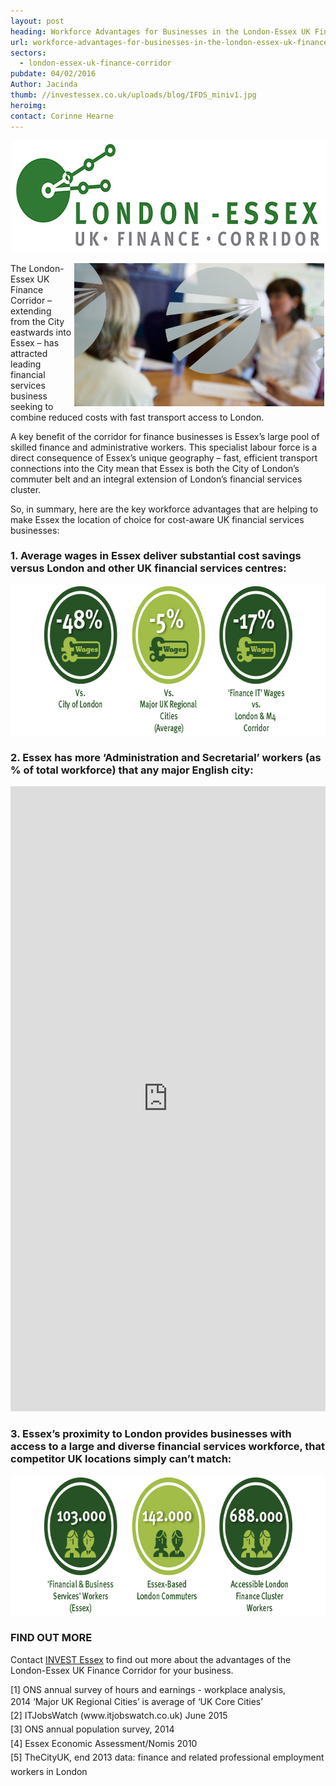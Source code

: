 ```yaml
---
layout: post
heading: Workforce Advantages for Businesses in the London-Essex UK Finance Corridor
url: workforce-advantages-for-businesses-in-the-london-essex-uk-finance-corridor
sectors:
  - london-essex-uk-finance-corridor 
pubdate: 04/02/2016
Author: Jacinda
thumb: //investessex.co.uk/uploads/blog/IFDS_miniv1.jpg
heroimg: 
contact: Corinne Hearne
---
```

<p><img alt='London Essex UK Finance Corridor' src='../uploads/blog/LEFC_Icon_V2.0-META_RGB_600px_.jpg' style='line-height: 20.8px; width: 600px; height: 179px; margin-left: 2px; margin-right: 2px;'/></p><p><img alt='Leading finance businesses find the right people in Essex' src='../uploads/blog/IMG_0966_700px.jpg' style='line-height: 20.8px; width: 400px; height: 229px; margin-left: 2px; margin-right: 2px; float: right;'/></p><p>The London-Essex UK Finance Corridor – extending from the City eastwards into Essex – has attracted leading financial services business seeking to combine reduced costs with fast transport access to London.</p><p>A key benefit of the corridor for finance businesses is Essex’s large pool of skilled finance and administrative workers. This specialist labour force is a direct consequence of Essex’s unique geography – fast, efficient transport connections into the City mean that Essex is both the City of London’s commuter belt and an integral extension of London’s financial services cluster.</p><p>So, in summary, here are the key workforce advantages that are helping to make Essex the location of choice for cost-aware UK financial services businesses:</p><h3>1. Average wages in Essex deliver substantial cost savings versus London and other UK financial services centres:</h3><p><img alt='Essex wage cost savings' src='../uploads/blog/Essex_Wage_Cost_Savings_675px_72dpi2.jpg' style='width: 675px; height: 240px;'/></p><h3>2. Essex has more ‘Administration and Secretarial’ workers (as % of total workforce) that any major English city:</h3><div class='chart-container'><iframe class='essexchart' frameborder='0' height='1000px' src='https://essexcharts.appspot.com/essex2.html' width='100%'></iframe></div><h3>3. Essex’s proximity to London provides businesses with access to a large and diverse financial services workforce, that competitor UK locations simply can’t match:</h3><p><img alt='Essex London workforce' src='../uploads/blog/Financial_Services_Workforces_675px_72dpi2.jpg' style='width: 675px; height: 224px;'/></p><h3>FIND OUT MORE</h3><p>Contact <a href='http://www.investessex.co.uk/' target='_blank'>INVEST Essex</a> to find out more about the advantages of the London-Essex UK Finance Corridor for your business.</p><p>[1] ONS annual survey of hours and earnings - workplace analysis, 2014 <span style='line-height: 1.6;'>‘Major UK Regional Cities’ is average of ‘UK Core Cities’</span><br/><span style='line-height: 1.6;'>[2] ITJobsWatch (www.itjobswatch.co.uk) June 2015</span><br/><span style='line-height: 1.6;'>[3] ONS annual population survey, 2014</span><br/><span style='line-height: 1.6;'>[4] Essex Economic Assessment/Nomis 2010</span><br/><span style='line-height: 1.6;'>[5] TheCityUK, end 2013 data: finance and related professional employment workers in London</span></p>